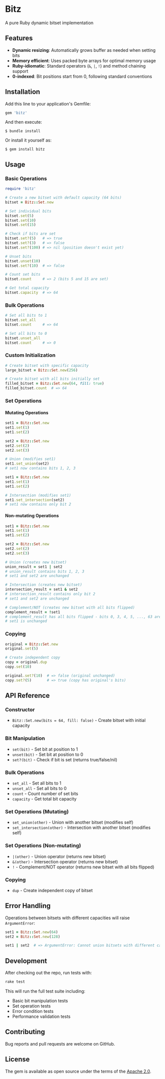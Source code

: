 # Bitz

A pure Ruby dynamic bitset implementation

## Features

- **Dynamic resizing**: Automatically grows buffer as needed when setting bits
- **Memory efficient**: Uses packed byte arrays for optimal memory usage
- **Ruby-idiomatic**: Standard operators (`&`, `|`, `!`) and method chaining support
- **0-indexed**: Bit positions start from 0, following standard conventions

## Installation

Add this line to your application's Gemfile:

```ruby
gem 'bitz'
```

And then execute:

    $ bundle install

Or install it yourself as:

    $ gem install bitz

## Usage

### Basic Operations

```ruby
require 'bitz'

# Create a new bitset with default capacity (64 bits)
bitset = Bitz::Set.new

# Set individual bits
bitset.set(5)
bitset.set(10)
bitset.set(15)

# Check if bits are set
bitset.set?(5)   # => true
bitset.set?(3)   # => false
bitset.set?(100) # => nil (position doesn't exist yet)

# Unset bits
bitset.unset(10)
bitset.set?(10)  # => false

# Count set bits
bitset.count     # => 2 (bits 5 and 15 are set)

# Get total capacity
bitset.capacity  # => 64
```

### Bulk Operations

```ruby
# Set all bits to 1
bitset.set_all
bitset.count     # => 64

# Set all bits to 0
bitset.unset_all
bitset.count     # => 0
```

### Custom Initialization

```ruby
# Create bitset with specific capacity
large_bitset = Bitz::Set.new(256)

# Create bitset with all bits initially set
filled_bitset = Bitz::Set.new(64, fill: true)
filled_bitset.count  # => 64
```

### Set Operations

#### Mutating Operations

```ruby
set1 = Bitz::Set.new
set1.set(1)
set1.set(2)

set2 = Bitz::Set.new
set2.set(2)
set2.set(3)

# Union (modifies set1)
set1.set_union(set2)
# set1 now contains bits 1, 2, 3

set1 = Bitz::Set.new
set1.set(1)
set1.set(2)

# Intersection (modifies set1)
set1.set_intersection(set2)
# set1 now contains only bit 2
```

#### Non-mutating Operations

```ruby
set1 = Bitz::Set.new
set1.set(1)
set1.set(2)

set2 = Bitz::Set.new  
set2.set(2)
set2.set(3)

# Union (creates new bitset)
union_result = set1 | set2
# union_result contains bits 1, 2, 3
# set1 and set2 are unchanged

# Intersection (creates new bitset)
intersection_result = set1 & set2
# intersection_result contains only bit 2
# set1 and set2 are unchanged

# Complement/NOT (creates new bitset with all bits flipped)
complement_result = !set1
# complement_result has all bits flipped - bits 0, 3, 4, 5, ..., 63 are set
# set1 is unchanged
```

### Copying

```ruby
original = Bitz::Set.new
original.set(5)

# Create independent copy
copy = original.dup
copy.set(10)

original.set?(10)  # => false (original unchanged)
copy.set?(5)       # => true (copy has original's bits)
```

## API Reference

### Constructor

- `Bitz::Set.new(bits = 64, fill: false)` - Create bitset with initial capacity

### Bit Manipulation

- `set(bit)` - Set bit at position to 1
- `unset(bit)` - Set bit at position to 0  
- `set?(bit)` - Check if bit is set (returns true/false/nil)

### Bulk Operations

- `set_all` - Set all bits to 1
- `unset_all` - Set all bits to 0
- `count` - Count number of set bits
- `capacity` - Get total bit capacity

### Set Operations (Mutating)

- `set_union(other)` - Union with another bitset (modifies self)
- `set_intersection(other)` - Intersection with another bitset (modifies self)

### Set Operations (Non-mutating)

- `|(other)` - Union operator (returns new bitset)
- `&(other)` - Intersection operator (returns new bitset)
- `!` - Complement/NOT operator (returns new bitset with all bits flipped)

### Copying

- `dup` - Create independent copy of bitset

## Error Handling

Operations between bitsets with different capacities will raise `ArgumentError`:

```ruby
set1 = Bitz::Set.new(64)
set2 = Bitz::Set.new(128)

set1 | set2  # => ArgumentError: Cannot union bitsets with different capacities: 64 != 128
```

## Development

After checking out the repo, run tests with:

```bash
rake test
```

This will run the full test suite including:
- Basic bit manipulation tests
- Set operation tests  
- Error condition tests
- Performance validation tests

## Contributing

Bug reports and pull requests are welcome on GitHub.

## License

The gem is available as open source under the terms of the [Apache 2.0](https://opensource.org/licenses/MIT).

